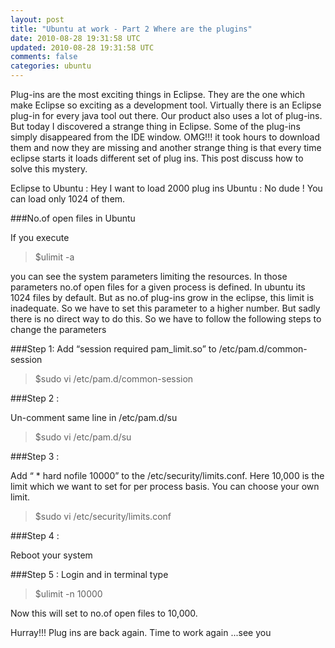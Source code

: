 ```yaml
---           
layout: post
title: "Ubuntu at work - Part 2 Where are the plugins"
date: 2010-08-28 19:31:58 UTC
updated: 2010-08-28 19:31:58 UTC
comments: false
categories: ubuntu 
---
```


Plug-ins are the most exciting things in Eclipse. They are the one which make Eclipse so exciting as a development tool. Virtually there is an Eclipse plug-in for every java tool out there. Our product also uses a lot of plug-ins. But today I discovered a strange thing in Eclipse. Some of the plug-ins simply disappeared from the IDE window. OMG!!! it took hours to download them and now they are missing and another strange thing is that every time eclipse starts it loads different set of plug ins. This post discuss how to solve this mystery.

Eclipse to Ubuntu : Hey I want to load 2000 plug ins
Ubuntu : No dude ! You can load only 1024 of them.

###No.of open files in Ubuntu

If you execute

> $ulimit -a 

you can see the system parameters limiting the resources. In those parameters no.of open files for a given process is defined. In ubuntu its 1024 files by default. But as no.of plug-ins grow in the eclipse, this limit is inadequate. So we have to set this parameter to a higher number. But sadly there is no direct way to do this. So we have to follow the following steps to change the parameters

###Step 1: 
Add “session required pam_limit.so” to /etc/pam.d/common-session

>$sudo vi /etc/pam.d/common-session

###Step 2 : 

Un-comment same line in /etc/pam.d/su

> $sudo vi /etc/pam.d/su

###Step 3 : 

Add “ * hard nofile 10000” to the /etc/security/limits.conf. Here 10,000 is the limit which we want to set for per process basis. You can choose your own limit.

> $sudo vi /etc/security/limits.conf

###Step 4 : 

Reboot your system

###Step 5 : 
Login and in terminal type

> $ulimit -n 10000

Now this will set to no.of open files to 10,000.

Hurray!!! Plug ins are back again. Time to work again ...see you
